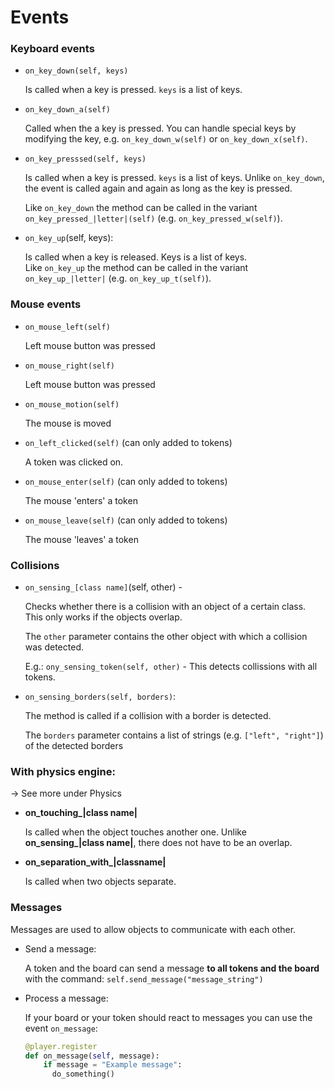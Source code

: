 Events
======

 ### Keyboard events
 
  * `on_key_down(self, keys)`
  
    Is called when a key is pressed. `keys` is a list of keys.
   
  * `on_key_down_a(self)`
  
    Called when the a key is pressed. You can handle special keys by modifying the key, e.g. `on_key_down_w(self)` or `on_key_down_x(self)`.

  * `on_key_presssed(self, keys)` 
  
    Is called when a key is pressed. `keys` is a list of keys.
    Unlike `on_key_down`, the event is called again and again as long as the key is pressed.
    
    Like `on_key_down` the method can be called in the variant `on_key_pressed_|letter|(self)` (e.g. `on_key_pressed_w(self)`). 
    
  * `on_key_up`(self, keys):
    
    Is called when a key is released. Keys is a list of keys.  
    Like `on_key_up` the method can be called in the variant `on_key_up_|letter|` (e.g. `on_key_up_t(self)`).
   
### Mouse events   
   
  * `on_mouse_left(self)`
  
    Left mouse button was pressed
   
  * `on_mouse_right(self)` 
    
      Left mouse button was pressed
      
  * `on_mouse_motion(self)` 
    
    The mouse is moved
    
  * `on_left_clicked(self)` (can only added to tokens)
  
    A token was clicked on.
    
  * `on_mouse_enter(self)` (can only added to tokens)
  
    The mouse 'enters' a token
      
  * `on_mouse_leave(self)` (can only added to tokens)
  
    The mouse 'leaves' a token      

   
### Collisions

   * `on_sensing_[class name]`(self, other) - 
   
     Checks whether there is a collision with an object of a certain class.
     This only works if the objects overlap.

     The `other` parameter contains the other object with which a collision was detected. 

     E.g.: `ony_sensing_token(self, other)` - This detects collissions with all tokens.
   
   * `on_sensing_borders(self, borders)`: 
   
     The method is called if a collision with a border is detected.
   
      The `borders` parameter contains a list of strings (e.g. `["left", "right"]`) of the detected borders
   
### With physics engine:

-> See more under Physics

  * **on_touching_|class name|** 
   
     Is called when the object touches another one. 
     Unlike **on_sensing_|class name|**, there does not have to be an overlap.
  
  * **on_separation_with_|classname|** 
     
     Is called when two objects separate.
  
### Messages

Messages are used to allow objects to communicate with each other.

  * Send a message:
  
    A token and the board can send a message **to all tokens and the board** with the command: `self.send_message("message_string")` 
 
  * Process a message:
  
    If your board or your token should react to messages you can use the event `on_message`:
    
    ```python
    @player.register
    def on_message(self, message):
        if message = "Example message":
          do_something()
     ```